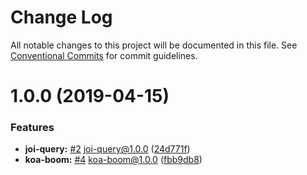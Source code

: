 # Change Log

All notable changes to this project will be documented in this file.
See [Conventional Commits](https://conventionalcommits.org) for commit guidelines.

# 1.0.0 (2019-04-15)


### Features

* **joi-query:** [#2](https://github.com/sigfox/javascript/issues/2) joi-query@1.0.0 ([24d771f](https://github.com/sigfox/javascript/commit/24d771f))
* **koa-boom:** [#4](https://github.com/sigfox/javascript/issues/4) koa-boom@1.0.0 ([fbb9db8](https://github.com/sigfox/javascript/commit/fbb9db8))
